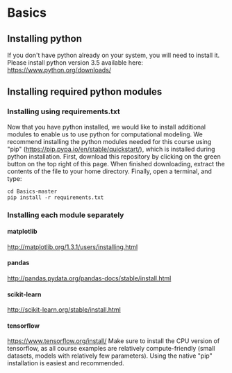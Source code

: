 # Basics
## Installing python
If you don't have python already on your system, you will need to install it. Please install python version 3.5 available here: https://www.python.org/downloads/
## Installing required python modules
### Installing using requirements.txt
Now that you have python installed, we would like to install additional modules to enable us to use python for computational modeling. 
We recommend installing the python modules needed for this course using "pip" (https://pip.pypa.io/en/stable/quickstart/), which is installed during python installation. First, download this repository by clicking on the green button on the top right of this page. When finished downloading, extract the contents of the file to your home directory. Finally, open a terminal, and type: 
```
cd Basics-master 
pip install -r requirements.txt
```
### Installing each module separately
#### matplotlib
 http://matplotlib.org/1.3.1/users/installing.html
#### pandas
http://pandas.pydata.org/pandas-docs/stable/install.html
#### scikit-learn
http://scikit-learn.org/stable/install.html
#### tensorflow
https://www.tensorflow.org/install/ 
Make sure to install the CPU version of tensorflow, as all course examples are relatively compute-friendly (small datasets, models with relatively few parameters). Using the native "pip" installation is easiest and recommended. 
